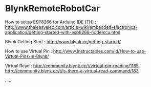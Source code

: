# BlynkRemoteRobotCar

How to setup ESP8266 for Arduino IDE (TH) : http://www.thaieasyelec.com/article-wiki/embedded-electronics-application/getting-started-with-esp8266-nodemcu.html 

Blynk Getting Start : http://www.blynk.cc/getting-started/

How to use Virtual Pin : http://www.instructables.com/id/How-to-use-Virtual-Pins-in-Blynk/

Virtual Read : http://community.blynk.cc/t/virtual-pin-reading/1185, http://community.blynk.cc/t/is-there-a-virtual-read-command/183

.....
